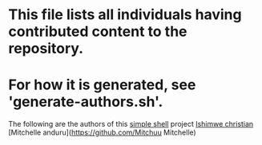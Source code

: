 # This file lists all individuals having contributed content to the repository.
# For how it is generated, see 'generate-authors.sh'.

The following are the authors of this [simple shell](https://github.com/ishimwe-chriss/simple-shell) project
[Ishimwe christian](https://github.com/ishimwe-chriss)
[Mitchelle anduru](https://github.com/Mitchuu Mitchelle)

